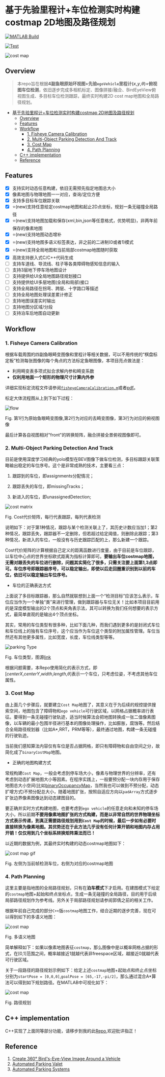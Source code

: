 # 基于先验里程计+车位检测实时构建costmap 2D地图及路径规划

[![MATLAB Build](https://img.shields.io/badge/MATLAB_Build-passing-success)](https://matlab.mathworks.com/)

[![Test](https://img.shields.io/badge/tested_with-R2024a-blue)](https://matlab.mathworks.com/)

![cost map](./data/mapOnLine.JPG)

## Overview

> 本repo旨在根据**4副鱼眼原始环视图+先验`egoVehicle`里程计($x$,$y$,$\theta$)+俯视图车位检测**，依旧逐步完成多相机标定、图像拼接/融合、BirdEyeView俯视图生成、多目标车位检测跟踪，最终实时构建2D cost map地图和全局路径规划。

<!-- @import "[TOC]" {cmd="toc" depthFrom=1 depthTo=6 orderedList=false} -->

<!-- code_chunk_output -->

- [基于先验里程计+车位检测实时构建costmap 2D地图及路径规划](#基于先验里程计车位检测实时构建costmap-2d地图及路径规划)
  - [Overview](#overview)
  - [Features](#features)
  - [Workflow](#workflow)
    - [1. Fisheye Camera Calibration](#1-fisheye-camera-calibration)
    - [2. Multi-Object Parking Detection And Track](#2-multi-object-parking-detection-and-track)
    - [3. Cost Map](#3-cost-map)
    - [4. Path Planning](#4-path-planning)
  - [C++ implementation](#c-implementation)
  - [Reference](#reference)

<!-- /code_chunk_output -->

## Features

- [x] 支持实时动态任意构建，依旧无需预先指定地图总大小
- [x] 像素地图与物理地图一一对应，查询/定位方便
- [x] 支持多目标车位跟踪关联
- [x] :star:(new)支持任意给定costmap地图和起止2D点坐标，规划一条无碰撞全局路径
- [x] :star:(new)支持地图加载和保存(xml,bin,json等任意格式，优势明显)，非两年前保存的像素地图
- [x] :star:(new)支持地图动态增补
- [x] :star:(new)支持地图多语义标签表达，非之前的二进制(0或者1)模式
- [x] :star:(new)支持全局地图和当前局部costmap地图随时获取
- [x] 高效支持嵌入式C/C++代码生成
- [ ] 支持车道线、导流线、柱子等各类障碍物感知信息的输入
- [ ] 支持3层地下停车场地图设计
- [ ] 支持提供给UI全局地图路径规划接口
- [ ] 支持提供给UI多层地图(全局和局部)接口
- [ ] 支持全局路径在拐弯、跨层、十字路口等描述
- [ ] 支持全局地图处理误差累计修正
- [ ] 支持地图误差实时输出
- [ ] 支持地图分区域/分段
- [ ] 支持泊车后地图自动更新

## Workflow

### 1. Fisheye Camera Calibration

根据车载周围的四副鱼眼畸变图像和里程计等相关数据，可以不用传统的“棋盘标定板”检测每张图像的每个角点的方法标定鱼眼图像，本项目亮点做法是：

- 利用畸变表多项式拟合求解内参和畸变系数
- **仅利用地面一个矩形的物理尺寸计算内外参**

详细实现标定流程文件请参阅[`fisheyeCameraCalibration.m`](./fisheyeCameraCalibration.m)或者[pdf](https://github.com/cuixing158/Visual-Based-Odometry-Estimation/blob/main/fisheyeCameraCalibration.pdf)。

标定大体流程图从上到下如下过程：

![flow](./data/flow.png)

Fig. 第1行为原始鱼眼畸变图像,第2行为对应的去畸变图像，第3行为对应的俯视图像

最后计算各自视图相对"front"的转换矩阵，融合拼接全景俯视图像即可。

### 2. Multi-Object Parking Detection And Track

目前是使用深度学习经典的yolo模型在BEV图像下做车位检测，多目标跟踪关联策略输出稳定的车位序号。这个是非常成熟的技术，主要看三点：

1. 跟踪到的车位，即assignments分配情况；

2. 跟踪丢失的车位，即missingTracks；

3. 新进入的车位，即unassignedDetection;

![cost matrix](./data/costMatrix.JPG)

Fig. Cost代价矩阵，每行代表跟踪，每列代表检测

说明如下：对于第1种情况，跟踪与某个检测关联上了，其历史计数应当加1；第2种情况，跟踪丢失，跟踪器不一定删除，但若超过给定阈值，则删除此跟踪；第3种情况，新进入的车位，一般没有与历史跟踪匹配的上，那么新建一个跟踪。

Cost代价矩阵的计算根据自己定义的距离函数进行度量，由于目前是车位跟踪，以车位中心点的世界坐标欧式距离为指标计算即可。**要输出车位costmap地图，无需对跟丢失的车位进行删除，问题其实简化了很多，只需关注要上面第1,3点即可。车位序号即跟踪器序号，可以稳定输出，即使以后走回圈重识别到以前的车位，依旧可以稳定输出车位序号。**

- 车位的正确表达方式

上面说了多目标跟踪器，那么自然就联想到上面一个“检测目标”应该怎么表示，车位应当作为一个单独“类”来进行管理，做到跟踪器与车位无关！比如本项目目前用的是深度模型输出的2个顶点和夹角表示法，其可以转换为我们任何想要的表示方式，最简单直观的是输出4个顶点坐标。

其实，常用的车位类型有很多种，比如下面几种，而我们遇到更多的是封闭式车位和车位线上的独有车位序号，这个应当作为车位这个类型的附加属性管理。车位当然还有其他更多属性，比如宽度，长度，车位线类型等等。

![parking Type](./data/parkingType.JPG)

Fig. 车位类型，图源[link](https://ww2.mathworks.cn/help/driving/ref/parkingspace.html?s_tid=doc_ta)

根据问题需要，本Repo使用简化的表示方式，即[$centerX$,$centerY$,$width$,$length$,$\theta$]表示一个车位，只考虑位姿，不考虑其他车位属性。

### 3. Cost Map

由上面几个步骤后，就要建立`Cost Map`地图了，其意义在于为后续的规控提供搜索空间，地图包含了障碍物和`ego vehicle`可行驶区域，以网格占据概率进行表征。要得到一条无碰撞行驶轨迹，适当时候算法会把地图转换成一张二值像素图像，以车辆的最小包围半径进行基本的图像处理操作，比如膨胀，腐蚀等。然后结合全局路径规划器（比如A*,RRT，PRM等等），最终通过地图，构建一条无碰撞的行驶轨迹。

当前我们感知算法内容仅有车位是否占据网格，即只有障碍物和自由空间之分，故简化成了`binaryCostMap`地图。

- 正确的地图构建方式

常规构建`Cost Map`，一般会考虑到停车场大小，像素与物理世界的分辨率，还有考虑到动态扩展地图大小等因素。在程序实践上，一般要预分配一块内存用于保存地图总大小空间(比如[binaryOccupancyMap](https://ww2.mathworks.cn/help/nav/ref/binaryoccupancymap.html)，当然我也可以做到不预分配，动态扩增方式)不预分配总大小，随着地图扩张，按照自适应方向以`padArray`方式逐步扩张边界像素图像达到动态建图目的。

要正确并实时方式构建地图，也要考虑到`ego vehicle`的任意走向和未知的停车场大小，所以前期**不要用像素地图扩张的方式构建，而是以非常自然的世界物理坐标方式表示传递，到真正需要路径规划用到`Cost Map`的时候，最后一步如有必要时直接转换为像素地图。其优势还在于此方法几乎没有任何计算开销和地图内存占用开销！仅仅用到几个坐标系转换矩阵乘法而已！**

以近期的数据为例，其最终实时构建的动态costmap地图如下：

![cost map gif](./data/mapOnLine.gif)

Fig. 左侧为当前帧检测车位，右侧为对应的costmap地图

### 4. Path Planning

这里主要是指地图的全局路径规划，只有在**泊车模式**下才启用。在建图模式下给定的`costmap`地图+起始和终点坐标点，生成一条无碰撞的全局路径，目的用于后续局部路径规划作为参考线。另外关于局部路径规划请参阅郭倩之前的相关工作。

根据年前自己完成的部分`C++`版`costmap`地图工作，结合近期的逐步完善，现在可以得到如下的多语义地图：

![cost map](./data/map_on_line.JPG)

Fig. 多语义地图

简单解释如下：如果以像素地图表征`costmap`，那么图像中是以概率网格占据的形式，在[0,1]范围之间，概率越接近1就越代表非freespace区域，越接近0就越代表可行驶区域。

关于一段路径的路径规划示例如下：给定上述`costmap`地图+起始点和终止点坐标分别为`startPose = [0,0,0]`,`goalPose = [65,-17,-pi/2]`，那么通过混合A*算法可以得到如下规划路径。在MATLAB中可视化如下：

![cost map](./data/plannedPath.png)

Fig. 路径规划

## C++ implementation

C++实现了上面同等部分功能，请移步到我的此[Repo](https://github.com/cuixing158/costmap_pathplan_cpp),欢迎批评指正！

## Reference

1. [Create 360° Bird's-Eye-View Image Around a Vehicle](https://www.mathworks.com/help/driving/ug/create-360-birds-eye-view-image.html)
1. [Automated Parking Valet](https://www.mathworks.com/help/driving/ug/automated-parking-valet.html)
1. [Automated Parking Systems](https://www.mathworks.com/help/driving/automated-parking-systems.html)
